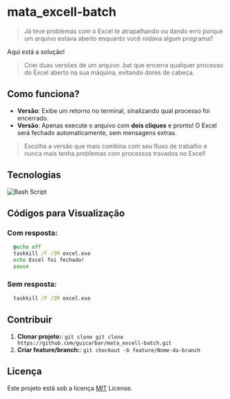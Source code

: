 # mata_excell-batch

> Já teve problemas com o Excel te atrapalhando ou dando erro porque um arquivo estava aberto enquanto você rodava algum programa?

Aqui está a solução!

> Criei duas versões de um arquivo .bat que encerra qualquer processo do Excel aberto na sua máquina, evitando dores de cabeça.


## Como funciona?

- **Versão**: Exibe um retorno no terminal, sinalizando qual processo foi encerrado.  
- **Versão**: Apenas execute o arquivo com **dois cliques** e pronto! O Excel será fechado automaticamente, sem mensagens extras.  

> Escolha a versão que mais combina com seu fluxo de trabalho e nunca mais tenha problemas com processos travados no Excel!



## Tecnologias

![Bash Script](https://img.shields.io/badge/bash_script-%23121011.svg?style=for-the-badge&logo=gnu-bash&logoColor=white)


## Códigos para Visualização

### Com resposta:  
```bat
  @echo off
  taskkill /F /IM excel.exe
  echo Excel foi fechado!
  pause
```

### Sem resposta:
```bat
  taskkill /F /IM excel.exe
```


## Contribuir

1. **Clonar projeto:**: `git clone git clone https://github.com/guicarbar/mata_excell-batch.git`
2. **Criar feature/branch:**: `git checkout -b feature/Nome-da-branch`


## Licença

Este projeto está sob a licença [MIT](LICENSE) License.